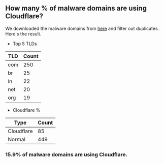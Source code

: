 ## How many % of malware domains are using Cloudflare?


We downloaded the malware domains from [here](https://urlhaus.abuse.ch) and filter out duplicates.
Here's the result.


[//]: # (start replacement)


- Top 5 TLDs

| TLD | Count |
| --- | --- |
| com | 250 |
| br | 25 |
| in | 22 |
| net | 20 |
| org | 19 |


- Cloudflare %

| Type | Count |
| --- | --- |
| Cloudflare | 85 |
| Normal | 449 |


### 15.9% of malware domains are using Cloudflare.